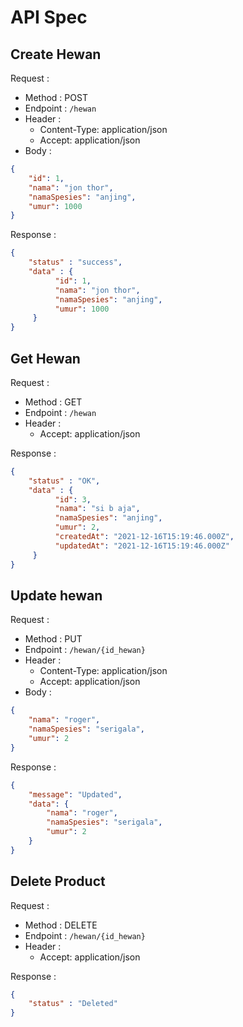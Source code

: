 # API Spec

## Create Hewan

Request :
- Method : POST
- Endpoint : `/hewan`
- Header :
    - Content-Type: application/json
    - Accept: application/json
- Body :

```json 
{
    "id": 1,
    "nama": "jon thor",
    "namaSpesies": "anjing",
    "umur": 1000
}
```

Response :

```json 
{
    "status" : "success",
    "data" : {
          "id": 1,
          "nama": "jon thor",
          "namaSpesies": "anjing",
          "umur": 1000
     }
}
```

## Get Hewan

Request :
- Method : GET
- Endpoint : `/hewan`
- Header :
    - Accept: application/json

Response :

```json 
{
    "status" : "OK",
    "data" : {
          "id": 3,
          "nama": "si b aja",
          "namaSpesies": "anjing",
          "umur": 2,
          "createdAt": "2021-12-16T15:19:46.000Z",
          "updatedAt": "2021-12-16T15:19:46.000Z"
     }
}
```

## Update hewan

Request :
- Method : PUT
- Endpoint : `/hewan/{id_hewan}`
- Header :
    - Content-Type: application/json
    - Accept: application/json
- Body :

```json 
{
    "nama": "roger",
    "namaSpesies": "serigala",
    "umur": 2
}
```

Response :

```json 
{
    "message": "Updated",
    "data": {
        "nama": "roger",
        "namaSpesies": "serigala",
        "umur": 2
    }
}
```

## Delete Product

Request :
- Method : DELETE
- Endpoint : `/hewan/{id_hewan}`
- Header :
    - Accept: application/json

Response :

```json 
{
    "status" : "Deleted"
}
```
